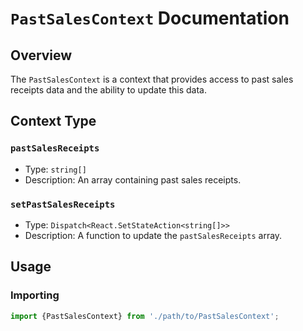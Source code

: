 # `PastSalesContext` Documentation

## Overview

The `PastSalesContext` is a context that provides access to past sales receipts data and the ability to update this data.

## Context Type

### `pastSalesReceipts`

- Type: `string[]`
- Description: An array containing past sales receipts.

### `setPastSalesReceipts`

- Type: `Dispatch<React.SetStateAction<string[]>>`
- Description: A function to update the `pastSalesReceipts` array.

## Usage

### Importing

```javascript
import {PastSalesContext} from './path/to/PastSalesContext';
```
